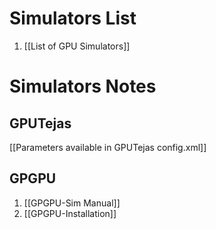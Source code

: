 # Simulators List

1. [[List of GPU Simulators]]

# Simulators Notes

## GPUTejas

[[Parameters available in GPUTejas config.xml]]

## GPGPU

1. [[GPGPU-Sim Manual]]
2. [[GPGPU-Installation]]
